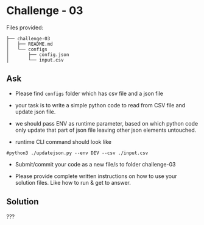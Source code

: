 # Challenge - 03

Files provided:
```
├── challenge-03
│   ├── README.md
│   └── configs
│       ├── config.json
│       └── input.csv
```


## Ask
- Please find `configs` folder which has csv file and a json file

- your task is to write a simple python code to read from CSV file and update json file.
- we should pass ENV as runtime parameter, based on which python code only update that part of json file leaving other json elements untouched.

- runtime CLI command should look like 
```
#python3 ./updatejson.py --env DEV --csv ./input.csv
```
- Submit/commit your code as a new file/s to folder challenge-03

- Please provide complete written instructions on how to use your solution files. Like how to run & get to answer.

## Solution 
???



